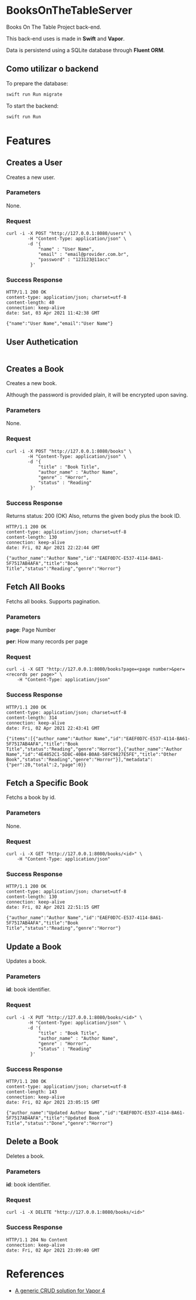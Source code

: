 # BooksOnTheTableServer

Books On The Table Project back-end.

This back-end uses is made in **Swift** and **Vapor**.

Data is persistend using a SQLite database through **Fluent ORM**.

## Como utilizar o backend

To prepare the database:

```swift
swift run Run migrate
```

To start the backend:

```swift
swift run Run
```

# Features

## Creates a User

Creates a new user.

### Parameters

None.

### Request

```shell
curl -i -X POST "http://127.0.0.1:8080/users" \
        -H "Content-Type: application/json" \
        -d '{
        	"name" : "User Name",
        	"email" : "email@provider.com.br",
	     	"password" : "123123@11acc"
	     }'
```

### Success Response

```shell
HTTP/1.1 200 OK
content-type: application/json; charset=utf-8
content-length: 40
connection: keep-alive
date: Sat, 03 Apr 2021 11:42:38 GMT

{"name":"User Name","email":"User Name"}
```

## User Authetication

```shell
```

## Creates a Book

Creates a new book.

Although the password is provided plain, it will be encrypted upon saving.

### Parameters

None.

### Request

```shell
curl -i -X POST "http://127.0.0.1:8080/books" \
        -H "Content-Type: application/json" \
        -d '{
        	"title" : "Book Title",
        	"author_name" : "Author Name",
        	"genre" : "Horror",
	     	"status" : "Reading"
	     }'
```

### Success Response

Returns status: 200 (OK)
Also, returns the given body plus the book ID.

```shell
HTTP/1.1 200 OK
content-type: application/json; charset=utf-8
content-length: 130
connection: keep-alive
date: Fri, 02 Apr 2021 22:22:44 GMT

{"author_name":"Author Name","id":"EAEF0D7C-E537-4114-BA61-5F7517AB4AFA","title":"Book Title","status":"Reading","genre":"Horror"}
```

## Fetch All Books

Fetchs all books. Supports pagination.

### Parameters

**page**: Page Number

**per**: How many records per page

### Request

```shell
curl -i -X GET "http://127.0.0.1:8080/books?page=<page number>&per=<records per page>" \
	-H "Content-Type: application/json"
```

### Success Response

```shell
HTTP/1.1 200 OK
content-type: application/json; charset=utf-8
content-length: 314
connection: keep-alive
date: Fri, 02 Apr 2021 22:43:41 GMT

{"items":[{"author_name":"Author Name","id":"EAEF0D7C-E537-4114-BA61-5F7517AB4AFA","title":"Book Title","status":"Reading","genre":"Horror"},{"author_name":"Author Name","id":"4E4852C1-5D8C-40B4-B0A8-58FC9827E5FE","title":"Other Book","status":"Reading","genre":"Horror"}],"metadata":{"per":20,"total":2,"page":0}}
```

## Fetch a Specific Book

Fetchs a book by id.

### Parameters

None.

### Request

```shell
curl -i -X GET "http://127.0.0.1:8080/books/<id>" \
	-H "Content-Type: application/json"
```

### Success Response

```shell
HTTP/1.1 200 OK
content-type: application/json; charset=utf-8
content-length: 130
connection: keep-alive
date: Fri, 02 Apr 2021 22:51:15 GMT

{"author_name":"Author Name","id":"EAEF0D7C-E537-4114-BA61-5F7517AB4AFA","title":"Book Title","status":"Reading","genre":"Horror"}
```

## Update a Book

Updates a book.

### Parameters

**id**: book identifier.

### Request

```shell
curl -i -X PUT "http://127.0.0.1:8080/books/<id>" \
        -H "Content-Type: application/json" \
        -d '{
        	"title" : "Book Title",
        	"author_name" : "Author Name",
        	"genre" : "Horror",
	     	"status" : "Reading"
	     }'
```

### Success Response

```shell
HTTP/1.1 200 OK
content-type: application/json; charset=utf-8
content-length: 143
connection: keep-alive
date: Fri, 02 Apr 2021 23:05:15 GMT

{"author_name":"Updated Author Name","id":"EAEF0D7C-E537-4114-BA61-5F7517AB4AFA","title":"Updated Book Title","status":"Done","genre":"Horror"}
```

## Delete a Book

Deletes a book.

### Parameters

**id**: book identifier.

### Request

```shell
curl -i -X DELETE "http://127.0.0.1:8080/books/<id>"
```
### Success Response

```shell
HTTP/1.1 204 No Content
connection: keep-alive
date: Fri, 02 Apr 2021 23:09:40 GMT
```

# References

* [A generic CRUD solution for Vapor 4](https://theswiftdev.com/a-generic-crud-solution-for-vapor-4/)

